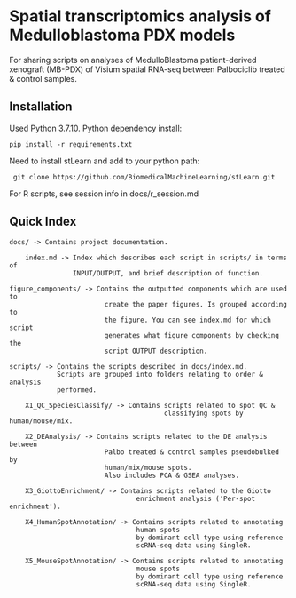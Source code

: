 # Spatial transcriptomics analysis of Medulloblastoma PDX models
For sharing scripts on analyses of 
MedulloBlastoma patient-derived xenograft (MB-PDX) of 
Visium spatial RNA-seq between Palbociclib treated & control samples.

## Installation
Used Python 3.7.10.
Python dependency install:

    pip install -r requirements.txt
    
Need to install stLearn and add to your python path:

     git clone https://github.com/BiomedicalMachineLearning/stLearn.git
     
For R scripts, see session info in docs/r_session.md

## Quick Index

    docs/ -> Contains project documentation.
    
        index.md -> Index which describes each script in scripts/ in terms of 
                    INPUT/OUTPUT, and brief description of function.
                    
    figure_components/ -> Contains the outputted components which are used to 
                            create the paper figures. Is grouped according to 
                            the figure. You can see index.md for which script
                            generates what figure components by checking the 
                            script OUTPUT description. 
                    
    scripts/ -> Contains the scripts described in docs/index.md.
                Scripts are grouped into folders relating to order & analysis
                performed.

        X1_QC_SpeciesClassify/ -> Contains scripts related to spot QC & 
                                           classifying spots by human/mouse/mix.

        X2_DEAnalysis/ -> Contains scripts related to the DE analysis between
                            Palbo treated & control samples pseudobulked by 
                            human/mix/mouse spots. 
                            Also includes PCA & GSEA analyses. 

        X3_GiottoEnrichment/ -> Contains scripts related to the Giotto 
                                    enrichment analysis ('Per-spot enrichment').
                                    
        X4_HumanSpotAnnotation/ -> Contains scripts related to annotating 
                                    human spots
                                    by dominant cell type using reference 
                                    scRNA-seq data using SingleR.
                                    
        X5_MouseSpotAnnotation/ -> Contains scripts related to annotating 
                                    mouse spots
                                    by dominant cell type using reference 
                                    scRNA-seq data using SingleR.
                 

